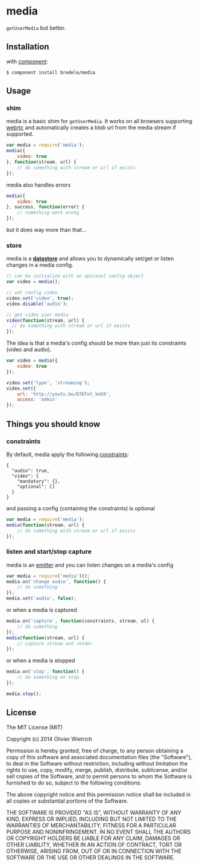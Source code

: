 media
====

  `getUserMedia` but better.

	
## Installation

with [component](http://github.com/component/component):

	$ component install bredele/media


## Usage

### shim
 
  media is a basic shim for `getUserMedia`. It works on all browsers supporting [webrtc](http://www.webrtc.org/) and automatically creates a blob url from the media stream if supported. 


```js
var media = require('media');
media({
	video: true
}, function(stream, url) {
	// do something with stream or url if exists
});
```

  media also handles errors

```js
media({
	video: true
}, success, function(error) {
	// something went wrong
});
```

  but it does way more than that...

### store

  media is a **[datastore](http://github.com/bredele/datastore)** and allows you to dynamically set/get or listen changes in a media config.

```js
// can be initialize with an optional config object
var video = media();

// set config video
video.set('video', true);
video.disable('audio');

// get video user media
video(function(stream, url) {
  // do something with stream or url if exists
});
```

  The idea is that a media's config should be more than just its constraints (video and audio). 

```js
var video = media({
	video: true
});

video.set('type', 'streaming');
video.set({
	url: 'http://youtu.be/D7EFot_kmS0',
	access: 'admin'
});
```

## Things you should know

### constraints

  By default, media apply the following [constraints](http://src.chromium.org/svn/trunk/src/chrome/test/data/webrtc/manual/constraints.html):

```
{
  "audio": true,
  "video": {
    "mandatory": {},
    "optional": []
  }
}
``` 

  and passing a config (containing the constraints) is optional

```js
var media = require('media');
media(function(stream, url) {
	// do something with stream or url if exists
});
``` 

### listen and start/stop capture

  media is an [emitter](http://github.com/component/emitter) and you can listen changes on a media's config

```js
var media = require('media')();
media.on('change audio', function() {
	// do something
});
media.set('audio', false);
``` 

  or when a media is captured

```js
media.on('capture', function(constraints, stream, ul) {
	// do something
});
media(function(stream, url) {
	// capture stream and render
});
``` 

 or when a media is stopped


```js
media.on('stop', function() {
	// do something on stop
});

media.stop();
``` 
  

## License

The MIT License (MIT)

Copyright (c) 2014 Olivier Wietrich

Permission is hereby granted, free of charge, to any person obtaining a copy
of this software and associated documentation files (the "Software"), to deal
in the Software without restriction, including without limitation the rights
to use, copy, modify, merge, publish, distribute, sublicense, and/or sell
copies of the Software, and to permit persons to whom the Software is
furnished to do so, subject to the following conditions:

The above copyright notice and this permission notice shall be included in all
copies or substantial portions of the Software.

THE SOFTWARE IS PROVIDED "AS IS", WITHOUT WARRANTY OF ANY KIND, EXPRESS OR
IMPLIED, INCLUDING BUT NOT LIMITED TO THE WARRANTIES OF MERCHANTABILITY,
FITNESS FOR A PARTICULAR PURPOSE AND NONINFRINGEMENT. IN NO EVENT SHALL THE
AUTHORS OR COPYRIGHT HOLDERS BE LIABLE FOR ANY CLAIM, DAMAGES OR OTHER
LIABILITY, WHETHER IN AN ACTION OF CONTRACT, TORT OR OTHERWISE, ARISING FROM,
OUT OF OR IN CONNECTION WITH THE SOFTWARE OR THE USE OR OTHER DEALINGS IN THE
SOFTWARE.
